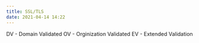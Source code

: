 ```yaml
---
title: SSL/TLS
date: 2021-04-14 14:22
---
```


DV - Domain Validated
OV - Orginization Validated
EV - Extended Validation
